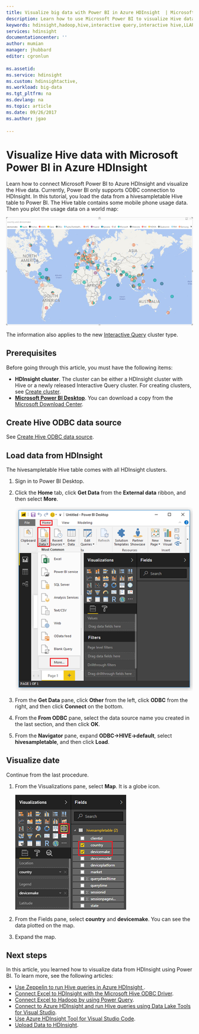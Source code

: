 ```yaml
---
title: Visualize big data with Power BI in Azure HDInsight  | Microsoft Docs
description: Learn how to use Microsoft Power BI to visualize Hive data processed by Azure HDInsight.
keywords: hdinsight,hadoop,hive,interactive query,interactive hive,LLAP,odbc 
services: hdinsight
documentationcenter: ''
author: mumian
manager: jhubbard
editor: cgronlun

ms.assetid: 
ms.service: hdinsight
ms.custom: hdinsightactive,
ms.workload: big-data
ms.tgt_pltfrm: na
ms.devlang: na
ms.topic: article
ms.date: 09/26/2017
ms.author: jgao

---
```

# Visualize Hive data with Microsoft Power BI in Azure HDInsight

Learn how to connect Microsoft Power BI to Azure HDInsight and visualize the Hive data. Currently, Power BI only supports ODBC connection to HDInsight. In this tutorial, you load the data from a hivesampletable Hive table to Power BI. The Hive table contains some mobile phone usage data. Then you plot the usage data on a world map:

![HDInsight Power BI the map report](./media/hdinsight-connect-power-bi/hdinsight-power-bi-visualization.png)

The information also applies to the new [Interactive Query](./hdinsight-hadoop-use-interactive-hive.md) cluster type.

## Prerequisites
Before going through this article, you must have the following items:

* **HDInsight cluster**. The cluster can be either a HDInsight cluster with Hive or a newly released Interactive Query cluster. For creating clusters, see [Create cluster](hdinsight-hadoop-linux-tutorial-get-started.md#create-cluster).
* **[Microsoft Power BI Desktop](https://powerbi.microsoft.com/desktop/)**. You can download a copy from the [Microsoft Download Center](https://www.microsoft.com/download/details.aspx?id=45331).

## Create Hive ODBC data source

See [Create Hive ODBC data source](hdinsight-connect-excel-hive-odbc-driver.md#create-hive-odbc-data-source).

## Load data from HDInsight

The hivesampletable Hive table comes with all HDInsight clusters.

1. Sign in to Power BI Desktop.
2. Click the **Home** tab, click **Get Data** from the **External data** ribbon, and then select **More**.

    ![HDInsight Power BI open data](./media/hdinsight-connect-power-bi/hdinsight-power-bi-open-odbc.png)
3. From the **Get Data** pane, click **Other** from the left, click **ODBC** from the right, and then click **Connect** on the bottom.
4. From the **From ODBC** pane, select the data source name you created in the last section, and then click **OK**.
5. From the **Navigator** pane, expand **ODBC->HIVE->default**, select **hivesampletable**, and then click **Load**.

## Visualize date

Continue from the last procedure.

1. From the Visualizations pane, select **Map**.  It is a globe icon.

    ![HDInsight Power BI customizes report](./media/hdinsight-connect-power-bi/hdinsight-power-bi-customize.png)
2. From the Fields pane, select **country** and **devicemake**. You can see the data plotted on the map.
3. Expand the map.

## Next steps
In this article, you learned how to visualize data from HDInsight using Power BI.  To learn more, see the following articles:

* [Use Zeppelin to run Hive queries in Azure HDInsight ](./hdinsight-connect-hive-zeppelin.md).
* [Connect Excel to HDInsight with the Microsoft Hive ODBC Driver](./hdinsight-connect-excel-hive-odbc-driver.md).
* [Connect Excel to Hadoop by using Power Query](./hdinsight-connect-excel-power-query.md).
* [Connect to Azure HDInsight and run Hive queries using Data Lake Tools for Visual Studio](./hdinsight-hadoop-visual-studio-tools-get-started.md).
* [Use Azure HDInsight Tool for Visual Studio Code](hdinsight-for-vscode.md).
* [Upload Data to HDInsight](./hdinsight-upload-data.md).
